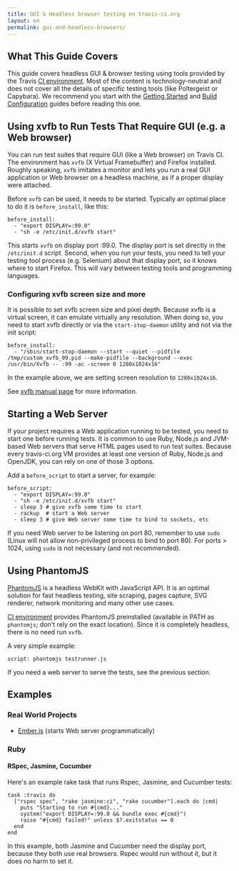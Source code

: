 ```yaml
---
title: GUI & Headless browser testing on travis-ci.org
layout: en
permalink: gui-and-headless-browsers/
---
```


## What This Guide Covers

This guide covers headless GUI & browser testing using tools provided by the Travis [CI environment](/docs/user/ci-environment/). Most of the content is technology-neutral and does not cover all the details of specific testing tools (like Poltergeist or Capybara). We recommend you start with the [Getting Started](/docs/user/getting-started/) and [Build Configuration](/docs/user/build-configuration/) guides before reading this one.

## Using xvfb to Run Tests That Require GUI (e.g. a Web browser)

You can run test suites that require GUI (like a Web browser) on Travis CI. The environment has `xvfb` (X Virtual Framebuffer) and Firefox installed. Roughly speaking, `xvfb` imitates a monitor and lets you run a real GUI application or Web browser on a headless machine, as if a proper display were attached.

Before `xvfb` can be used, it needs to be started. Typically an optimal place to do it is `before_install`, like this:

    before_install:
      - "export DISPLAY=:99.0"
      - "sh -e /etc/init.d/xvfb start"

This starts `xvfb` on display port :99.0. The display port is set directly in the `/etc/init.d` script. Second, when you run your tests, you need to tell your testing tool process (e.g. Selenium) about that display port, so it knows where to start Firefox. This will vary between testing tools and programming languages.

### Configuring xvfb screen size and more

It is possible to set xvfb screen size and pixel depth. Because xvfb is a virtual screen, it can emulate virtually any resolution. When doing so, you need to start
xvfb directly or via the `start-stop-daemon` utility and not via the init script:

    before_install:
      - "/sbin/start-stop-daemon --start --quiet --pidfile /tmp/custom_xvfb_99.pid --make-pidfile --background --exec /usr/bin/Xvfb -- :99 -ac -screen 0 1280x1024x16"

In the example above, we are setting screen resolution to `1280x1024x16`.

See [xvfb manual page](http://www.xfree86.org/4.0.1/Xvfb.1.html) for more information.


## Starting a Web Server

If your project requires a Web application running to be tested, you need to start one before running tests. It is common to use Ruby, Node.js and JVM-based Web servers
that serve HTML pages used to run test suites. Because every travis-ci.org VM provides at least one version of Ruby, Node.js and OpenJDK, you can rely on one of those
3 options.

Add a `before_script` to start a server, for example:

    before_script:
      - "export DISPLAY=:99.0"
      - "sh -e /etc/init.d/xvfb start"
      - sleep 3 # give xvfb some time to start
      - rackup  # start a Web server
      - sleep 3 # give Web server some time to bind to sockets, etc

If you need Web server to be listening on port 80, remember to use `sudo` (Linux will not allow non-privileged process to bind to port 80). For ports > 1024, using `sudo`
is not necessary (and not recommended).



## Using PhantomJS

[PhantomJS](http://www.phantomjs.org/) is a headless WebKit with JavaScript API. It is an optimal solution for fast headless testing, site scraping, pages capture, SVG renderer, network monitoring and many other use cases.

[CI environment](/docs/user/ci-environment/) provides PhantomJS preinstalled (available in PATH as `phantomjs`; don't rely on the exact location). Since it is completely headless, there is no need run `xvfb`.

A very simple example:

    script: phantomjs testrunner.js

If you need a web server to serve the tests, see the previous section.

## Examples

### Real World Projects

 * [Ember.js](https://github.com/emberjs/ember.js/blob/master/.travis.yml) (starts Web server programmatically)


### Ruby

#### RSpec, Jasmine, Cucumber

Here's an example rake task that runs Rspec, Jasmine, and Cucumber tests:

    task :travis do
      ["rspec spec", "rake jasmine:ci", "rake cucumber"].each do |cmd|
        puts "Starting to run #{cmd}..."
        system("export DISPLAY=:99.0 && bundle exec #{cmd}")
        raise "#{cmd} failed!" unless $?.exitstatus == 0
      end
    end

In this example, both Jasmine and Cucumber need the display port, because they both use real browsers. Rspec would run without it, but it does no harm to set it.
